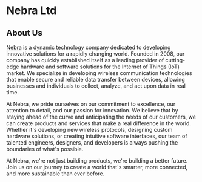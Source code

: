 # Nebra Ltd
## About Us
[Nebra](https://www.nebra.com) is a dynamic technology company dedicated to developing innovative solutions for a rapidly changing world. Founded in 2008, our company has quickly established itself as a leading provider of cutting-edge hardware and software solutions for the Internet of Things (IoT) market. We specialize in developing wireless communication technologies that enable secure and reliable data transfer between devices, allowing businesses and individuals to collect, analyze, and act upon data in real time.

At Nebra, we pride ourselves on our commitment to excellence, our attention to detail, and our passion for innovation. We believe that by staying ahead of the curve and anticipating the needs of our customers, we can create products and services that make a real difference in the world. Whether it's developing new wireless protocols, designing custom hardware solutions, or creating intuitive software interfaces, our team of talented engineers, designers, and developers is always pushing the boundaries of what's possible.

At Nebra, we're not just building products, we're building a better future. Join us on our journey to create a world that's smarter, more connected, and more sustainable than ever before.
